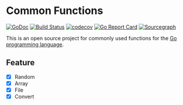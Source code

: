 # Common Functions

[![GoDoc](https://godoc.org/github.com/appleboy/com?status.svg)](https://godoc.org/github.com/appleboy/com) [![Build Status](http://drone.wu-boy.com/api/badges/appleboy/com/status.svg)](http://drone.wu-boy.com/appleboy/com) [![codecov](https://codecov.io/gh/appleboy/com/branch/master/graph/badge.svg)](https://codecov.io/gh/appleboy/com) [![Go Report Card](https://goreportcard.com/badge/github.com/appleboy/com)](https://goreportcard.com/report/github.com/appleboy/com) [![Sourcegraph](https://sourcegraph.com/github.com/appleboy/com/-/badge.svg)](https://sourcegraph.com/github.com/appleboy/com?badge)

This is an open source project for commonly used functions for the [Go programming language](https://golang.org/).

## Feature

* [x] Random
* [x] Array
* [x] File
* [x] Convert
